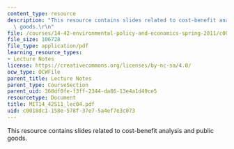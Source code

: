 ```yaml
---
content_type: resource
description: "This resource contains slides related to cost-benefit analysis and public\
  \ goods.\r\n"
file: /courses/14-42-environmental-policy-and-economics-spring-2011/c0018dc1158e578f37e75a4ef7e3c073_MIT14_42S11_lec04.pdf
file_size: 106728
file_type: application/pdf
learning_resource_types:
- Lecture Notes
license: https://creativecommons.org/licenses/by-nc-sa/4.0/
ocw_type: OCWFile
parent_title: Lecture Notes
parent_type: CourseSection
parent_uid: 360df0fe-f3ff-2344-da86-13e4a1d49ce5
resourcetype: Document
title: MIT14_42S11_lec04.pdf
uid: c0018dc1-158e-578f-37e7-5a4ef7e3c073
---
```

This resource contains slides related to cost-benefit analysis and public goods.
